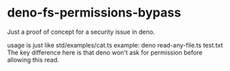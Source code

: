 # deno-fs-permissions-bypass
Just a proof of concept for a security issue in deno.

usage is just like std/examples/cat.ts example: deno read-any-file.ts test.txt
The key difference here is that deno won't ask for permission before allowing this read.
